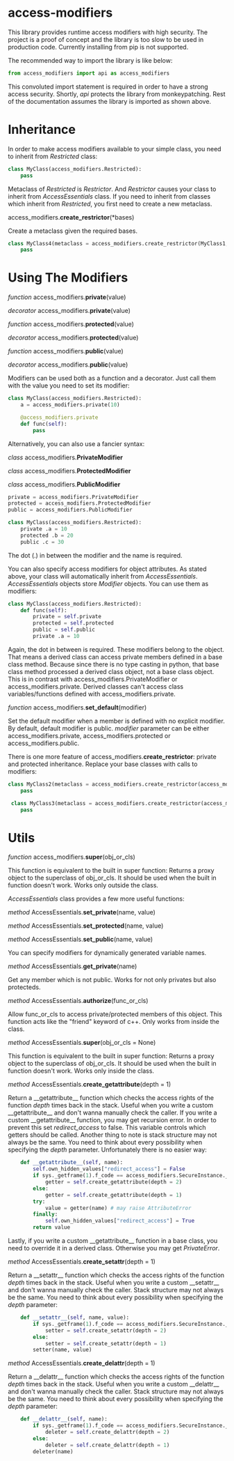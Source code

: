 # access-modifiers
This library provides runtime access modifiers with high security. The project is a proof of concept and the library is too slow to be used in production code. Currently installing from pip is not supported.

The recommended way to import the library is like below:
```python
from access_modifiers import api as access_modifiers
```
This convoluted import statement is required in order to have a strong access security. Shortly, _api_ protects the library from monkeypatching. Rest of the documentation assumes the library is imported as shown above.

# Inheritance
In order to make access modifiers available to your simple class, you need to inherit from _Restricted_ class:
```python
class MyClass(access_modifiers.Restricted):
    pass
```
Metaclass of _Restricted_ is _Restrictor_. And _Restrictor_ causes your class to inherit from _AccessEssentials_ class.
If you need to inherit from classes which inherit from _Restricted_, you first need to create a new metaclass.

access_modifiers.**create_restrictor**(*bases)

Create a metaclass given the required bases.
```python
class MyClass4(metaclass = access_modifiers.create_restrictor(MyClass1, MyClass2, MyClass3)):
    pass
```

# Using The Modifiers
_function_ access_modifiers.**private**(value)

_decorator_ access_modifiers.**private**(value)

_function_ access_modifiers.**protected**(value)

_decorator_ access_modifiers.**protected**(value)

_function_ access_modifiers.**public**(value)

_decorator_ access_modifiers.**public**(value)

Modifiers can be used both as a function and a decorator. Just call them with the value you need to set its modifier:
```python
class MyClass(access_modifiers.Restricted):
    a = access_modifiers.private(10) 

    @access_modifiers.private
    def func(self):
        pass
```
Alternatively, you can also use a fancier syntax:

_class_ access_modifiers.**PrivateModifier**

_class_ access_modifiers.**ProtectedModifier**

_class_ access_modifiers.**PublicModifier**
```python
private = access_modifiers.PrivateModifier
protected = access_modifiers.ProtectedModifier
public = access_modifiers.PublicModifier

class MyClass(access_modifiers.Restricted):
    private .a = 10
    protected .b = 20
    public .c = 30
```
The dot (.) in between the modifier and the name is required.

You can also specify access modifiers for object attributes. As stated above, your class will automatically inherit from _AccessEssentials_. _AccessEssentials_ objects store _Modifier_ objects. 
You can use them as modifiers:
```python
class MyClass(access_modifiers.Restricted):
    def func(self):
        private = self.private 
        protected = self.protected
        public = self.public 
        private .a = 10
```
Again, the dot in between is required. These modifiers belong to the object. That means a derived class can access private members defined in a base class method. 
Because since there is no type casting in python, that base class method processed a derived class object, not a base class object. 
This is in contrast with access_modifiers.PrivateModifier or access_modifiers.private. Derived classes can't access class variables/functions defined with access_modifiers.private. 

_function_ access_modifiers.**set_default**(modifier)

Set the default modifier when a member is defined with no explicit modifier. By default, default modifier is public. 
_modifier_ parameter can be either access_modifiers.private, access_modifiers.protected or access_modifiers.public.

There is one more feature of access_modifiers.**create_restrictor**: private and protected inheritance. Replace your base classes with calls to modifiers:
```python
class MyClass2(metaclass = access_modifiers.create_restrictor(access_modifiers.private(MyClass))):
    pass

 class MyClass3(metaclass = access_modifiers.create_restrictor(access_modifiers.protected(MyClass))):
    pass
```
# Utils
_function_ access_modifiers.**super**(obj_or_cls)

This function is equivalent to the built in super function: Returns a proxy object to the superclass of obj_or_cls. It should be used when the built in function doesn't work. Works only outside the class.

_AccessEssentials_ class provides a few more useful functions:

_method_ AccessEssentials.**set_private**(name, value)

_method_ AccessEssentials.**set_protected**(name, value)

_method_ AccessEssentials.**set_public**(name, value)

You can specify modifiers for dynamically generated variable names.

_method_ AccessEssentials.**get_private**(name)

Get any member which is not public. Works for not only privates but also protecteds.

_method_ AccessEssentials.**authorize**(func_or_cls)

Allow func_or_cls to access private/protected members of this object. This function acts like the "friend" keyword of c++. Only works from inside the class.

_method_ AccessEssentials.**super**(obj_or_cls = None)

This function is equivalent to the built in super function: Returns a proxy object to the superclass of obj_or_cls. It should be used when the built in function doesn't work. Works only inside the class.

_method_ AccessEssentials.**create_getattribute**(depth = 1)

Return a \_\_getattribute__ function which checks the access rights of the function _depth_ times back in the stack. 
Useful when you write a custom \_\_getattribute__ and don't wanna manually check the caller. If you write a custom \_\_getattribute__ function, you may get recursion error. 
In order to prevent this set _redirect_access_ to false. This variable controls which getters should be called. 
Another thing to note is stack structure may not always be the same. You need to think about every possibility when specifying the _depth_ parameter. Unfortunately there is no easier way:
```python
    def __getattribute__(self, name):
        self.own_hidden_values["redirect_access"] = False
        if sys._getframe(1).f_code == access_modifiers.SecureInstance._getattribute_.__code__:
            getter = self.create_getattribute(depth = 2)
        else:
            getter = self.create_getattribute(depth = 1)
        try:
            value = getter(name) # may raise AttributeError
        finally:
            self.own_hidden_values["redirect_access"] = True
        return value
```
Lastly, if you write a custom \_\_getattribute__ function in a base class, you need to override it in a derived class. Otherwise you may get _PrivateError_.

_method_ AccessEssentials.**create_setattr**(depth = 1)

Return a \_\_setattr__ function which checks the access rights of the function _depth_ times back in the stack. 
Useful when you write a custom \_\_setattr__ and don't wanna manually check the caller. 
Stack structure may not always be the same. You need to think about every possibility when specifying the _depth_ parameter:
```python
    def __setattr__(self, name, value):
        if sys._getframe(1).f_code == access_modifiers.SecureInstance._setattr_.__code__:
            setter = self.create_setattr(depth = 2)
        else:
            setter = self.create_setattr(depth = 1)
        setter(name, value)
```
_method_ AccessEssentials.**create_delattr**(depth = 1)

Return a \_\_delattr__ function which checks the access rights of the function _depth_ times back in the stack. 
Useful when you write a custom \_\_delattr__ and don't wanna manually check the caller. 
Stack structure may not always be the same. You need to think about every possibility when specifying the _depth_ parameter:
```python
    def __delattr__(self, name):
        if sys._getframe(1).f_code == access_modifiers.SecureInstance._delattr_.__code__:
            deleter = self.create_delattr(depth = 2)
        else:
            deleter = self.create_delattr(depth = 1)
        deleter(name)
```

